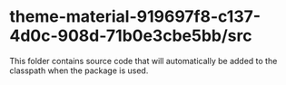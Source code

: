# theme-material-919697f8-c137-4d0c-908d-71b0e3cbe5bb/src

This folder contains source code that will automatically be added to the classpath when
the package is used.
